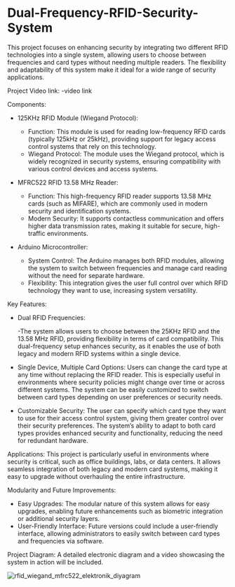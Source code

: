 # Dual-Frequency-RFID-Security-System

This project focuses on enhancing security by integrating two different RFID technologies into a single system, allowing users to choose between frequencies and card types without needing multiple readers. The flexibility and adaptability of this system make it ideal for a wide range of security applications.

Project Video link:
  -video link

Components:
- 125KHz RFID Module (Wiegand Protocol):
  
  - Function: This module is used for reading low-frequency RFID cards (typically 125kHz or 25kHz), providing support for legacy access control systems that rely on this technology.
  - Wiegand Protocol: The module uses the Wiegand protocol, which is widely recognized in security systems, ensuring compatibility with various control devices and access systems.

- MFRC522 RFID 13.58 MHz Reader:

  - Function: This high-frequency RFID reader supports 13.58 MHz cards (such as MIFARE), which are commonly used in modern security and identification systems.
  - Modern Security: It supports contactless communication and offers higher data transmission rates, making it suitable for secure, high-traffic environments.

- Arduino Microcontroller:

  - System Control: The Arduino manages both RFID modules, allowing the system to switch between frequencies and manage card reading without the need for separate hardware.
  - Flexibility: This integration gives the user full control over which RFID technology they want to use, increasing system versatility.

Key Features:
- Dual RFID Frequencies:

  -The system allows users to choose between the 25KHz RFID and the 13.58 MHz RFID, providing flexibility in terms of card compatibility.
  This dual-frequency setup enhances security, as it enables the use of both legacy and modern RFID systems within a single device.
- Single Device, Multiple Card Options:
  Users can change the card type at any time without replacing the RFID reader. This is especially useful in environments where security policies might change over time or across  different systems.
  The system can be easily customized to switch between card types depending on user preferences or security needs.

- Customizable Security:
  The user can specify which card type they want to use for their access control system, giving them greater control over their security preferences.
The system’s ability to adapt to both card types provides enhanced security and functionality, reducing the need for redundant hardware.

Applications:
  This project is particularly useful in environments where security is critical, such as office buildings, labs, or data centers. It allows seamless integration of both legacy and modern card systems, making it easy to upgrade without overhauling the entire infrastructure.

Modularity and Future Improvements:
  - Easy Upgrades: The modular nature of this system allows for easy upgrades, enabling future enhancements such as biometric integration or additional security layers.
  - User-Friendly Interface: Future versions could include a user-friendly interface, allowing administrators to easily switch between card types and frequencies via software.

Project Diagram:
  A detailed electronic diagram and a video showcasing the system in action will be included.

  ![rfid_wiegand_mfrc522_elektronik_diyagram](https://github.com/user-attachments/assets/7bd8d07a-5f27-4231-a163-3f43b484737b)
